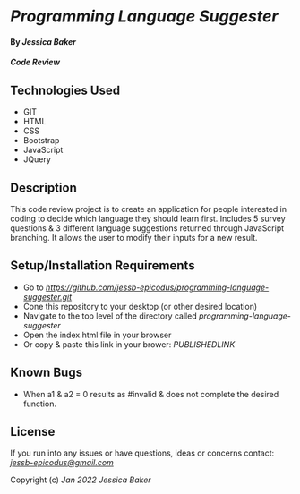 # _Programming Language Suggester_

#### By _**Jessica Baker**_ 

#### _Code Review_

## Technologies Used

* GIT
* HTML
* CSS
* Bootstrap
* JavaScript
* JQuery

## Description

This code review project is to create an application for people interested in coding to decide which language they should learn first.  Includes 5 survey questions & 3 different language suggestions returned through JavaScript branching. It allows the user to modify their inputs for a new result.

## Setup/Installation Requirements

* Go to _https://github.com/jessb-epicodus/programming-language-suggester.git_
* Cone this repository to your desktop (or other desired location)
* Navigate to the top level of the directory called _programming-language-suggester_
* Open the index.html file in your browser
* Or copy & paste this link in your brower: _PUBLISHEDLINK_

## Known Bugs

* When a1 & a2 = 0 results as #invalid & does not complete the desired function.

## License

If you run into any issues or have questions, ideas or concerns contact: _<jessb-epicodus@gmail.com>_

Copyright (c) _Jan 2022_ _Jessica Baker_